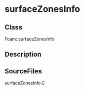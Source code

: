 # surfaceZonesInfo 
## Class
Foam::surfaceZonesInfo

## Description

## SourceFiles
surfaceZonesInfo.C

